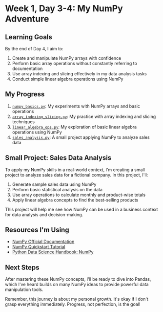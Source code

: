 # Week 1, Day 3-4: My NumPy Adventure

## Learning Goals

By the end of Day 4, I aim to:
1. Create and manipulate NumPy arrays with confidence
2. Perform basic array operations without constantly referring to documentation
3. Use array indexing and slicing effectively in my data analysis tasks
4. Conduct simple linear algebra operations using NumPy

## My Progress

1. [`numpy_basics.py`](./numpy_basics.py): My experiments with NumPy arrays and basic operations
2. [`array_indexing_slicing.py`](./array_indexing_slicing.py): My practice with array indexing and slicing techniques
3. [`linear_algebra_ops.py`](./linear_algebra_ops.py): My exploration of basic linear algebra operations using NumPy
4. [`sales_analysis.py`](./sales_analysis.py): A small project applying NumPy to analyze sales data

## Small Project: Sales Data Analysis

To apply my NumPy skills in a real-world context, I'm creating a small project to analyze sales data for a fictional company. In this project, I'll:

1. Generate sample sales data using NumPy
2. Perform basic statistical analysis on the data
3. Use array operations to calculate monthly and product-wise totals
4. Apply linear algebra concepts to find the best-selling products

This project will help me see how NumPy can be used in a business context for data analysis and decision-making.

## Resources I'm Using

- [NumPy Official Documentation](https://numpy.org/doc/stable/)
- [NumPy Quickstart Tutorial](https://numpy.org/doc/stable/user/quickstart.html)
- [Python Data Science Handbook: NumPy](https://jakevdp.github.io/PythonDataScienceHandbook/02.00-introduction-to-numpy.html)


## Next Steps

After mastering these NumPy concepts, I'll be ready to dive into Pandas, which I've heard builds on many NumPy ideas to provide powerful data manipulation tools.

Remember, this journey is about my personal growth. It's okay if I don't grasp everything immediately. Progress, not perfection, is the goal!